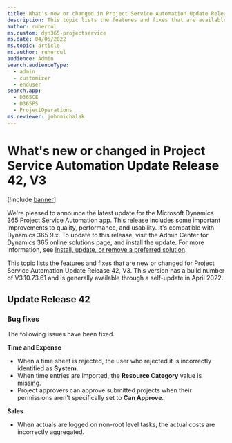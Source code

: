 ```yaml
---
title: What's new or changed in Project Service Automation Update Release 42, V3
description: This topic lists the features and fixes that are available in Microsoft Dynamics 365 Project Service Automation Update Release 42, V3.
author: ruhercul
ms.custom: dyn365-projectservice
ms.date: 04/05/2022
ms.topic: article
ms.author: ruhercul
audience: Admin
search.audienceType: 
  - admin
  - customizer
  - enduser
search.app: 
  - D365CE
  - D365PS
  - ProjectOperations
ms.reviewer: johnmichalak
---
```


# What's new or changed in Project Service Automation Update Release 42, V3

[!include [banner](../includes/psa-now-project-operations.md)]

We're pleased to announce the latest update for the Microsoft Dynamics 365 Project Service Automation app. This release includes some important improvements to quality, performance, and usability. It's compatible with Dynamics 365 9.x. To update to this release, visit the Admin Center for Dynamics 365 online solutions page, and install the update. For more information, see [Install, update, or remove a preferred solution](/power-platform/admin/install-remove-preferred-solution).

This topic lists the features and fixes that are new or changed for Project Service Automation Update Release 42, V3. This version has a build number of V3.10.73.61 and is generally available through a self-update in April 2022.

## Update Release 42

### Bug fixes

The following issues have been fixed.

**Time and Expense**

- When a time sheet is rejected, the user who rejected it is incorrectly identified as **System**.
- When time entries are imported, the **Resource Category** value is missing.
- Project approvers can approve submitted projects when their permissions aren't specifically set to **Can Approve**.

**Sales**

- When actuals are logged on non-root level tasks, the actual costs are incorrectly aggregated.
